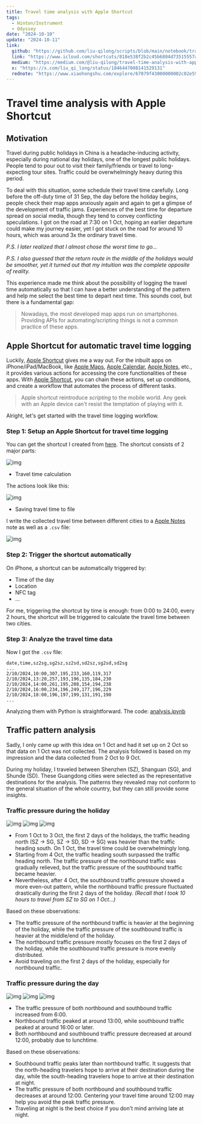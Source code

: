 ```yaml
---
title: Travel time analysis with Apple Shortcut
tags:
  - Hinton/Instrument
  - Odyssey
date: "2024-10-10"
update: "2024-10-11"
link:
  github: "https://github.com/liu-qilong/scripts/blob/main/notebook/travel-time-analysis/analysis.ipynb"
  link: "https://www.icloud.com/shortcuts/818e538f2b2c45b6804d73515557a54e"
  medium: "https://medium.com/@liu-qilong/travel-time-analysis-with-apple-shortcut-bb49a596f2b0"
  x: "https://x.com/liu_qi_long/status/1846447008141529131"
  rednote: "https://www.xiaohongshu.com/explore/67079f43000000002c02e597?xsec_token=ABYDZe8Ohp1TX7N4mMg5ARhUGqlxf6qd52QXBI6bRW2Fw=&xsec_source=pc_user"
---
```


# Travel time analysis with Apple Shortcut

## Motivation

Travel during public holidays in China is a headache-inducing activity, especially during national day holidays, one of the longest public holidays. People tend to pour out to visit their family/friends or travel to long-expecting tour sites. Traffic could be overwhelmingly heavy during this period.

To deal with this situation, some schedule their travel time carefully. Long before the off-duty time of 31 Sep, the day before the holiday begins, people check their map apps anxiously again and again to get a glimpse of the development of traffic jams. Experiences of the best time for departure spread on social media, though they tend to convey conflicting speculations. I got on the road at 7:30 on 1 Oct, hoping an earlier departure could make my journey easier, yet I got stuck on the road for around 10 hours, which was around 3x the ordinary travel time.

_P.S. I later realized that I almost chose the worst time to go..._

_P.S. I also guessed that the return route in the middle of the holidays would be smoother, yet it turned out that my intuition was the complete opposite of reality._

This experience made me think about the possibility of logging the travel time automatically so that I can have a better understanding of the pattern and help me select the best time to depart next time. This sounds cool, but there is a fundamental gap:

> Nowadays, the most developed map apps run on smartphones. Providing APIs for automating/scripting things is not a common practice of these apps.

## Apple Shortcut for automatic travel time logging

Luckily, [Apple Shortcut](https://support.apple.com/en/guide/shortcuts/welcome/ios) gives me a way out. For the inbuilt apps on iPhone/iPad/MacBook, like [Apple Maps](https://www.apple.com/maps/), [Apple Calendar](https://www.icloud.com/calendar/), [Apple Notes](https://www.icloud.com/notes/), etc., it provides various actions for accessing the core functionalities of these apps. With [Apple Shortcut](https://support.apple.com/en/guide/shortcuts/welcome/ios), you can chain these actions, set up conditions, and create a workflow that automates the process of different tasks.

> Apple shortcut reintroduce _scripting_ to the mobile world. Any geek with an Apple device can't resist the temptation of playing with it.

Alright, let's get started with the travel time logging workflow.

### Step 1: Setup an Apple Shortcut for travel time logging

You can get the shortcut I created from [here](https://www.icloud.com/shortcuts/818e538f2b2c45b6804d73515557a54e). The shortcut consists of 2 major parts:

![img](/img/travel-time-shortcut.jpeg)

- Travel time calculation

The actions look like this:

![img](/img/travel-time-cal.jpeg)

- Saving travel time to file

I write the collected travel time between different cities to a [Apple Notes](https://www.icloud.com/notes/) note as well as a  `.csv` file:

![img](/img/travel-time-save.jpeg)

### Step 2: Trigger the shortcut automatically

On iPhone, a shortcut can be automatically triggered by:

- Time of the day
- Location
- NFC tag
- ...

For me, triggering the shortcut by time is enough: from 0:00 to 24:00, every 2 hours, the shortcut will be triggered to calculate the travel time between two cities.

### Step 3: Analyze the travel time data

Now I got the `.csv` file:

```
date,time,sz2sg,sg2sz,sz2sd,sd2sz,sg2sd,sd2sg
...
2/10/2024,10:00,307,195,233,160,119,317
2/10/2024,13:20,257,193,196,135,184,230
2/10/2024,14:00,261,195,208,154,194,238
2/10/2024,16:00,234,196,249,177,196,229
2/10/2024,18:00,196,197,199,131,191,190
...
```

Analyzing them with Python is straightforward. The code: [analysis.ipynb](https://github.com/liu-qilong/scripts/blob/main/notebook/travel-time-analysis/analysis.ipynb)

## Traffic pattern analysis

Sadly, I only came up with this idea on 1 Oct and had it set up on 2 Oct so that data on 1 Oct was not collected. The analysis followed is based on my impression and the data collected from 2 Oct to 9 Oct.

During my holiday, I traveled between Shenzhen (SZ), Shanguan (SG), and Shunde (SD). These Guangdong cities were selected as the representative destinations for the analysis. The patterns they revealed may not conform to the general situation of the whole country, but they can still provide some insights.

### Traffic pressure during the holiday

![img](/img/travel-time-sz-sg.png)
![img](/img/travel-time-sz-sd.png)
![img](/img/travel-time-sd-sg.png)

- From 1 Oct to 3 Oct, the first 2 days of the holidays, the traffic heading north (SZ -> SG, SZ -> SD, SD -> SG) was heavier than the traffic heading south. On 1 Oct, the travel time could be overwhelmingly long.
- Starting from 4 Oct, the traffic heading south surpassed the traffic heading north. The traffic pressure of the northbound traffic was gradually relieved, but the traffic pressure of the southbound traffic became heavier.
- Nevertheless, after 4 Oct, the southbound traffic pressure showed a more even-out pattern, while the northbound traffic pressure fluctuated drastically during the first 2 days of the holiday. _(Recall that I took 10 hours to travel from SZ to SG on 1 Oct...)_

Based on these observations:

- The traffic pressure of the northbound traffic is heavier at the beginning of the holiday, while the traffic pressure of the southbound traffic is heavier at the middle/end of the holiday.
- The northbound traffic pressure mostly focuses on the first 2 days of the holiday, while the southbound traffic pressure is more evenly distributed.
- Avoid traveling on the first 2 days of the holiday, especially for northbound traffic.

### Traffic pressure during the day

![img](/img/travel-time-by-hour-sz-sg.png)
![img](/img/travel-time-by-hour-sz-sd.png)
![img](/img/travel-time-by-hour-sd-sg.png)

- The traffic pressure of both northbound and southbound traffic increased from 6:00.
- Northbound traffic peaked at around 13:00, while southbound traffic peaked at around 16:00 or later.
- Both northbound and southbound traffic pressure decreased at around 12:00, probably due to lunchtime.

Based on these observations:

- Southbound traffic peaks later than northbound traffic. It suggests that the north-heading travelers hope to arrive at their destination during the day, while the south-heading travelers hope to arrive at their destination at night.
- The traffic pressure of both northbound and southbound traffic decreases at around 12:00. Centering your travel time around 12:00 may help you avoid the peak traffic pressure.
- Traveling at night is the best choice if you don't mind arriving late at night.